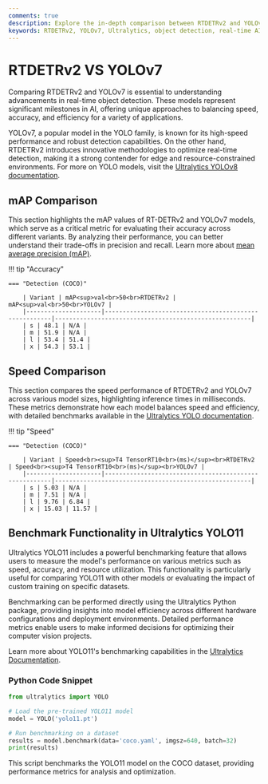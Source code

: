 ```yaml
---
comments: true
description: Explore the in-depth comparison between RTDETRv2 and YOLOv7, two cutting-edge models in real-time object detection. Learn how these architectures excel in computer vision tasks, balancing accuracy, speed, and efficiency for applications spanning edge AI to advanced AI systems.
keywords: RTDETRv2, YOLOv7, Ultralytics, object detection, real-time AI, edge AI, computer vision, AI models comparison, efficient object detectors
---
```


# RTDETRv2 VS YOLOv7

Comparing RTDETRv2 and YOLOv7 is essential to understanding advancements in real-time object detection. These models represent significant milestones in AI, offering unique approaches to balancing speed, accuracy, and efficiency for a variety of applications.

YOLOv7, a popular model in the YOLO family, is known for its high-speed performance and robust detection capabilities. On the other hand, RTDETRv2 introduces innovative methodologies to optimize real-time detection, making it a strong contender for edge and resource-constrained environments. For more on YOLO models, visit the [Ultralytics YOLOv8 documentation](https://docs.ultralytics.com/models/yolov8/).


## mAP Comparison

This section highlights the mAP values of RT-DETRv2 and YOLOv7 models, which serve as a critical metric for evaluating their accuracy across different variants. By analyzing their performance, you can better understand their trade-offs in precision and recall. Learn more about [mean average precision (mAP)](https://www.ultralytics.com/glossary/mean-average-precision-map).


!!! tip "Accuracy"

	=== "Detection (COCO)"

		| Variant | mAP<sup>val<br>50<br>RTDETRv2 | mAP<sup>val<br>50<br>YOLOv7 |
		|---------------------|-------------------------------------------------------|-------------------------------------------------------|
		| s | 48.1 | N/A |
		| m | 51.9 | N/A |
		| l | 53.4 | 51.4 |
		| x | 54.3 | 53.1 |
		

## Speed Comparison

This section compares the speed performance of RTDETRv2 and YOLOv7 across various model sizes, highlighting inference times in milliseconds. These metrics demonstrate how each model balances speed and efficiency, with detailed benchmarks available in the [Ultralytics YOLO documentation](https://docs.ultralytics.com/models/yolov7/).


!!! tip "Speed"

	=== "Detection (COCO)"

		| Variant | Speed<br><sup>T4 TensorRT10<br>(ms)</sup><br>RTDETRv2 | Speed<br><sup>T4 TensorRT10<br>(ms)</sup><br>YOLOv7 |
		|---------------------|-------------------------------------------------------|-------------------------------------------------------|
		| s | 5.03 | N/A |
		| m | 7.51 | N/A |
		| l | 9.76 | 6.84 |
		| x | 15.03 | 11.57 |

## Benchmark Functionality in Ultralytics YOLO11

Ultralytics YOLO11 includes a powerful benchmarking feature that allows users to measure the model's performance on various metrics such as speed, accuracy, and resource utilization. This functionality is particularly useful for comparing YOLO11 with other models or evaluating the impact of custom training on specific datasets.

Benchmarking can be performed directly using the Ultralytics Python package, providing insights into model efficiency across different hardware configurations and deployment environments. Detailed performance metrics enable users to make informed decisions for optimizing their computer vision projects.

Learn more about YOLO11's benchmarking capabilities in the [Ultralytics Documentation](https://docs.ultralytics.com/).

### Python Code Snippet

```python
from ultralytics import YOLO

# Load the pre-trained YOLO11 model
model = YOLO('yolo11.pt')

# Run benchmarking on a dataset
results = model.benchmark(data='coco.yaml', imgsz=640, batch=32)
print(results)
```

This script benchmarks the YOLO11 model on the COCO dataset, providing performance metrics for analysis and optimization.
